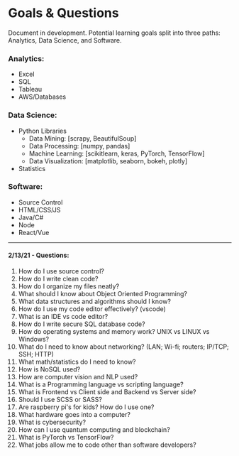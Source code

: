 # Goals & Questions
Document in development. 
Potential learning goals split into three paths: Analytics, Data Science, and Software.


### Analytics:
- Excel
- SQL
- Tableau
- AWS/Databases

### Data Science:
- Python Libraries 
    -   Data Mining: [scrapy, BeautifulSoup]
    -   Data Processing: [numpy, pandas]
    -   Machine Learning: [scikitlearn, keras, PyTorch, TensorFlow]
    -   Data Visualization: [matplotlib, seaborn, bokeh, plotly]
- Statistics

### Software:
- Source Control
- HTML/CSS/JS
- Java/C#
- Node
- React/Vue
---
#### 2/13/21 - Questions:
1. How do I use source control?
2. How do I write clean code?
3. How do I organize my files neatly?
4. What should I know about Object Oriented Programming?
5. What data structures and algorithms should I know?
6. How do I use my code editor effectively? (vscode)
7. What is an IDE vs code editor?
8. How do I write secure SQL database code?
9. How do operating systems and memory work? UNIX vs LINUX vs Windows?
10. What do I need to know about networking? (LAN; Wi-fi; routers; IP/TCP; SSH; HTTP) 
11. What math/statistics do I need to know?
12. How is NoSQL used?
13. How are computer vision and NLP used?
14. What is a Programming language vs scripting language?
15. What is Frontend vs Client side and Backend vs Server side?
16. Should I use SCSS or SASS?
17. Are raspberry pi's for kids? How do I use one?
18. What hardware goes into a computer?
19. What is cybersecurity?
20. How can I use quantum computing and blockchain?
21. What is PyTorch vs TensorFlow?
22. What jobs allow me to code other than software developers?

